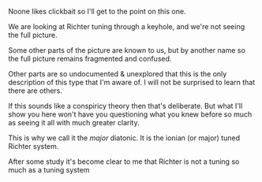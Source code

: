 Noone likes clickbait so I'll get to the point on this one.

We are looking at Richter tuning through a keyhole, and we're not seeing the full picture.

Some other parts of the picture are known to us, but by another name so the full picture
remains fragmented and confused.

Other parts are so undocumented & unexplored that this is the only description of this type
that I'm aware of. I will not be surprised to learn that there are others.

If this sounds like a conspiricy theory then that's deliberate. But what I'll show you
here won't have you questioning what you knew before so much as seeing it all with much
greater clarity.



This is why we call it the *major* diatonic. It is the ionian (or major) tuned Richter system.

After some study it's become clear to me that Richter is not a tuning so much as a tuning system
